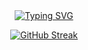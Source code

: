 <div align="center">
  
  <!-- dynamic typing effect 动态打字效果 -->
  <div align="center">
    <a href="https://blog.sunguoqi.com/">
      <img src="https://readme-typing-svg.demolab.com?font=Fira+Code&pause=1000&width=435&lines=Yu Zhang's repository&center=true&size=27" alt="Typing SVG" />
    </a>
  </div>
<div align="center">
  
 [![GitHub Streak](https://streak-stats.demolab.com/?user=nullsci&theme=dark)](https://git.io/streak-stats)
